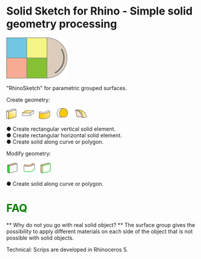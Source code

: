 # Solid Sketch for Rhino - Simple solid geometry processing 
![picture](simples.png) 

"RhinoSketch" for parametric grouped surfaces.

Create geometry:

![picture](Images/ikonok.jpg) <br>

● Create rectangular vertical solid element.<br>
● Create rectangular horizontal solid element.<br>
● Create solid along curve or polygon.<br>

Modify geometry:

![picture](Images/ikonokmodosit.jpg) <br>

● Create solid along curve or polygon.<br>


# <span style="color: green"> FAQ </span>

** Why do not you go with real solid object? ** 
The surface group gives the possibility to apply different materials on each side of the object that is not possible with solid objects.

Technical:
Scrips are developed in Rhinoceros 5.
